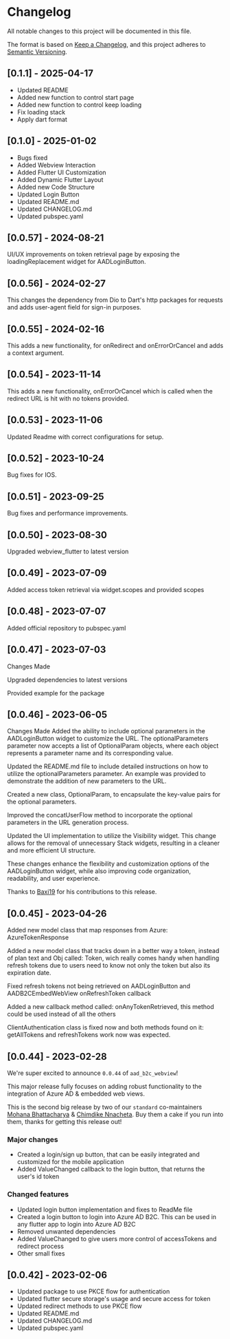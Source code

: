 # Changelog

All notable changes to this project will be documented in this file.

The format is based on [Keep a Changelog](https://keepachangelog.com/en/1.0.0/),
and this project adheres to [Semantic Versioning](https://semver.org/spec/v2.0.0.html).

## [0.1.1] - 2025-04-17
- Updated README
- Added new function to control start page
- Added new function to control keep loading
- Fix loading stack
- Apply dart format

## [0.1.0] - 2025-01-02
- Bugs fixed
- Added Webview Interaction
- Added Flutter UI Customization
- Added Dynamic Flutter Layout
- Added new Code Structure
- Updated Login Button 
- Updated README.md
- Updated CHANGELOG.md
- Updated pubspec.yaml

## [0.0.57] - 2024-08-21
UI/UX improvements on token retrieval page by exposing the loadingReplacement widget for AADLoginButton. 

## [0.0.56] - 2024-02-27
This changes the dependency from Dio to Dart's http packages for requests and adds user-agent field for sign-in purposes.

## [0.0.55] - 2024-02-16
This adds a new functionality, for onRedirect and onErrorOrCancel and adds a context argument.

## [0.0.54] - 2023-11-14
This adds a new functionality, onErrorOrCancel which is called when the redirect URL is hit with no tokens provided.

## [0.0.53] - 2023-11-06
Updated Readme with correct configurations for setup.

## [0.0.52] - 2023-10-24
Bug fixes for IOS.

## [0.0.51] - 2023-09-25
Bug fixes and performance improvements.

## [0.0.50] - 2023-08-30
Upgraded webview_flutter to latest version

## [0.0.49] - 2023-07-09
Added access token retrieval via widget.scopes and provided scopes

## [0.0.48] - 2023-07-07
Added official repository to pubspec.yaml

## [0.0.47] - 2023-07-03
Changes Made

Upgraded dependencies to latest versions

Provided example for the package

## [0.0.46] - 2023-06-05
Changes Made
Added the ability to include optional parameters in the AADLoginButton widget to customize the URL. The optionalParameters parameter now accepts a list of OptionalParam objects, where each object represents a parameter name and its corresponding value.

Updated the README.md file to include detailed instructions on how to utilize the optionalParameters parameter. An example was provided to demonstrate the addition of new parameters to the URL.

Created a new class, OptionalParam, to encapsulate the key-value pairs for the optional parameters.

Improved the concatUserFlow method to incorporate the optional parameters in the URL generation process.

Updated the UI implementation to utilize the Visibility widget. This change allows for the removal of unnecessary Stack widgets, resulting in a cleaner and more efficient UI structure.

These changes enhance the flexibility and customization options of the AADLoginButton widget, while also improving code organization, readability, and user experience.

Thanks to [Baxi19](https://github.com/Baxi19) for his contributions to this release.

## [0.0.45] - 2023-04-26

Added new model class that map responses from Azure: AzureTokenResponse

Added a new model class that tracks down in a better way a token, instead of plan text and Obj called: Token, wich really comes handy when handling refresh tokens due to users need to know not only the token but also its expiration date.

Fixed refresh tokens not being retrieved on AADLoginButton and AADB2CEmbedWebView onRefreshToken callback

Added a new callback method called: onAnyTokenRetrieved, this method could be used instead of all the others

ClientAuthentication class is fixed now and both methods found on it: getAllTokens and refreshTokens work now was expected.

## [0.0.44] - 2023-02-28

We're super excited to announce `0.0.44` of `aad_b2c_webview`!

This major release fully focuses on adding robust functionality to the integration of Azure AD & embedded web views.

This is the second big release by two of our `standard` co-maintainers [Mohana Bhattacharya](https://github.com/mohanajuhi166) & [Chimdike Nnacheta](https://github.com/sleeknoah). Buy them a cake if you run into them, thanks for getting this release out!

### Major changes

- Created a login/sign up button, that can be easily integrated and customized for the mobile application
- Added ValueChanged callback to the login button, that returns the user's id token

### Changed features

- Updated login button implementation and fixes to ReadMe file
- Created a login button to login into Azure AD B2C. This can be used in any flutter app to login into Azure AD B2C
- Removed unwanted dependencies
- Added ValueChanged to give users more control of accessTokens and redirect process
- Other small fixes

## [0.0.42] - 2023-02-06

- Updated package to use PKCE flow for authentication
- Updated flutter secure storage's usage and secure access for token
- Updated redirect methods to use PKCE flow
- Updated README.md
- Updated CHANGELOG.md
- Updated pubspec.yaml

